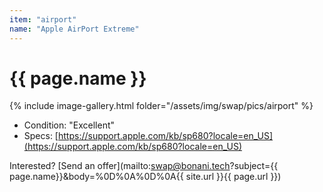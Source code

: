 ```yaml
---
item: "airport"
name: "Apple AirPort Extreme"
---
```


# {{ page.name }}

{% include image-gallery.html folder="/assets/img/swap/pics/airport" %}

- Condition: "Excellent"
- Specs: [https://support.apple.com/kb/sp680?locale=en_US](https://support.apple.com/kb/sp680?locale=en_US)

Interested? [Send an offer](mailto:swap@bonani.tech?subject={{ page.name}}&body=%0D%0A%0D%0A{{ site.url }}{{ page.url }})
